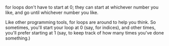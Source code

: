 <word data-key="for">for loops</word> don't have to start at 0; they can start at whichever number you like, and go until whichever number you like.

Like other programming tools, for loops are around to help you think. So sometimes, you'll start your loop at 0 (say, for indices), and other times, you'll prefer starting at 1 (say, to keep track of how many times you've done something.)